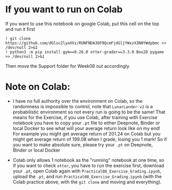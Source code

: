 # If you want to run on Colab
If you want to use this notebook on google Colab, put this cell on the top and run it first
```
! git clone https://github.com/dGluc2lyaXVz/RUNFNDA3OF9QcmFjdGljYWxzX3N0YWdpbmc >> /dev/null 2>&1  
! python3 -m pip install gym==0.26.0 otter-grader==3.3.0 Box2D pygame >> /dev/null 2>&1  
```

Then move the Support folder for Week08 out accordingly. 

# Note on Colab: 

- I have no full authority over the environment on Colab, so the randomness is impossible to control, 
note that `LunarLander-v2` is a probabilistic environment so not every run is going to be the same! That 
means for the Exercise, if you use Colab, after training with Exercise notebook you have to copy your
`.pt` file to either Deepnote, Binder or local Docker to see what will your average return look like 
on my end! For example you might get average return of 201.24 on Colab but you might get average return 
of 199.08 when I grade, losing you 1 mark! So if you want to make absolute sure, please try your `.pt`
on Deepnote, Binder or local Docker

- Colab only allows 1 notebook as the "running" notebook at one time, so if you want to check `otter`, you
have to run the exercise first, download your `.pt`, open Colab again with `Practical08_Exercise_Grading.ipynb`,
upload the `.pt`, and run `Practical08_Exercise_Grading.ipynb` (with the Colab practice above, with the `git clone`
and moving and everything).
